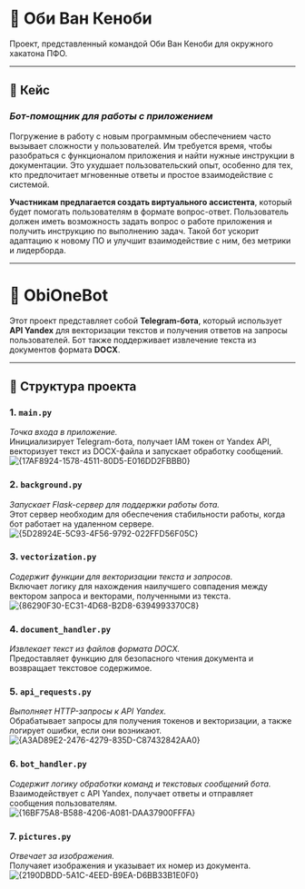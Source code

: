 # 🌌 Оби Ван Кеноби

Проект, представленный командой Оби Ван Кеноби для окружного хакатона ПФО.

---

## 📖 Кейс

### *Бот-помощник для работы с приложением*

Погружение в работу с новым программным обеспечением часто вызывает сложности у пользователей. Им требуется время, чтобы разобраться с функционалом приложения и найти нужные инструкции в документации. Это ухудшает пользовательский опыт, особенно для тех, кто предпочитает мгновенные ответы и простое взаимодействие с системой.

**Участникам предлагается создать виртуального ассистента**, который будет помогать пользователям в формате вопрос-ответ. Пользователь должен иметь возможность задать вопрос о работе приложения и получить инструкцию по выполнению задач. Такой бот ускорит адаптацию к новому ПО и улучшит взаимодействие с ним, без метрики и лидерборда.

---

# 🤖 ObiOneBot

Этот проект представляет собой **Telegram-бота**, который использует **API Yandex** для векторизации текстов и получения ответов на запросы пользователей. Бот также поддерживает извлечение текста из документов формата **DOCX**.

---

## 📂 Структура проекта

### 1. `main.py`
*Точка входа в приложение.*  
Инициализирует Telegram-бота, получает IAM токен от Yandex API, векторизует текст из DOCX-файла и запускает обработку сообщений.
![{17AF8924-1578-4511-80D5-E016DD2FBBB0}](https://github.com/user-attachments/assets/5d45be7d-b603-4c8b-b76e-db069d53c572)

### 2. `background.py`
*Запускает Flask-сервер для поддержки работы бота.*  
Этот сервер необходим для обеспечения стабильности работы, когда бот работает на удаленном сервере.
![{5D28924E-5C93-4F56-9792-022FFD56F05C}](https://github.com/user-attachments/assets/187a1275-2ff2-41de-b813-3f31b86d3ad2)

### 3. `vectorization.py`
*Содержит функции для векторизации текста и запросов.*  
Включает логику для нахождения наилучшего совпадения между вектором запроса и векторами, полученными из текста.
![{86290F30-EC31-4D68-B2D8-6394993370C8}](https://github.com/user-attachments/assets/c9469c24-84bd-4e1f-81b0-6f151bcca091)

### 4. `document_handler.py`
*Извлекает текст из файлов формата DOCX.*  
Предоставляет функцию для безопасного чтения документа и возвращает текстовое содержимое.

### 5. `api_requests.py`
*Выполняет HTTP-запросы к API Yandex.*  
Обрабатывает запросы для получения токенов и векторизации, а также логирует ошибки, если они возникают.
![{A3AD89E2-2476-4279-835D-C87432842AA0}](https://github.com/user-attachments/assets/56cef2d3-9bfb-4dc6-a2f7-ef2ec85b2cb7)

### 6. `bot_handler.py`
*Содержит логику обработки команд и текстовых сообщений бота.*  
Взаимодействует с API Yandex, получает ответы и отправляет сообщения пользователям.
![{16BF75A8-B588-4206-A081-DAA37900FFFA}](https://github.com/user-attachments/assets/b188e8ce-d486-49fe-9d73-0212ee777b2a)

### 7. `pictures.py`
*Отвечает за изображения.*  
Получаяет изображения и указывает их номер из документа.
![{2190DBDD-5A1C-4EED-B9EA-D6BB33B1E0F0}](https://github.com/user-attachments/assets/c71550c2-6594-4ca2-a26c-ab995c794950)

